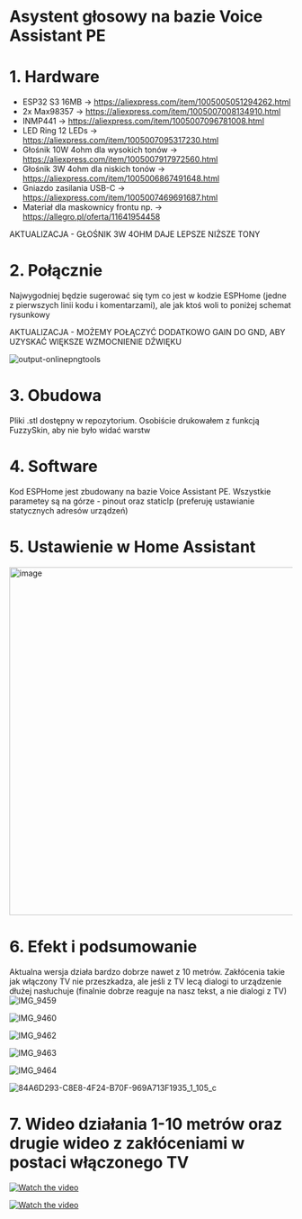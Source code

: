 # Asystent głosowy na bazie Voice Assistant PE

# 1. Hardware
- ESP32 S3 16MB -> https://aliexpress.com/item/1005005051294262.html
- 2x Max98357 -> https://aliexpress.com/item/1005007008134910.html
- INMP441 -> https://aliexpress.com/item/1005007096781008.html
- LED Ring 12 LEDs -> https://aliexpress.com/item/1005007095317230.html
- Głośnik 10W 4ohm dla wysokich tonów -> https://aliexpress.com/item/1005007917972560.html
- Głośnik 3W 4ohm dla niskich tonów -> https://aliexpress.com/item/1005006867491648.html
- Gniazdo zasilania USB-C -> https://aliexpress.com/item/1005007469691687.html
- Materiał dla maskownicy frontu np. -> https://allegro.pl/oferta/11641954458

AKTUALIZACJA - GŁOŚNIK 3W 4OHM DAJE LEPSZE NIŻSZE TONY

# 2. Połącznie
Najwygodniej będzie sugerować się tym co jest w kodzie ESPHome (jedne z pierwszych linii kodu i komentarzami), ale jak ktoś woli to poniżej schemat rysunkowy

AKTUALIZACJA - MOŻEMY POŁĄCZYĆ DODATKOWO GAIN DO GND, ABY UZYSKAĆ WIĘKSZE WZMOCNIENIE DŹWIĘKU

![output-onlinepngtools](https://github.com/user-attachments/assets/ad5f3680-0635-48ea-a07e-813f39d14be7)

# 3. Obudowa
Pliki .stl dostępny w repozytorium. Osobiście drukowałem z funkcją FuzzySkin, aby nie było widać warstw

# 4. Software
Kod ESPHome jest zbudowany na bazie Voice Assistant PE. Wszystkie parametey są na górze - pinout oraz staticIp (preferuję ustawianie statycznych adresów urządzeń)

# 5. Ustawienie w Home Assistant
<img width="618" alt="image" src="https://github.com/user-attachments/assets/da9301a7-b4f6-4a19-901c-776bcd00e4a8" />

# 6. Efekt i podsumowanie
Aktualna wersja działa bardzo dobrze nawet z 10 metrów. Zakłócenia takie jak włączony TV nie przeszkadza, ale jeśli z TV lecą dialogi to urządzenie dłużej nasłuchuje (finalnie dobrze reaguje na nasz tekst, a nie dialogi z TV)
![IMG_9459](https://github.com/user-attachments/assets/95178788-29d4-473c-92dd-2e7483edc058)

![IMG_9460](https://github.com/user-attachments/assets/0c09ec26-d581-492c-8a72-d44eafb48b19)

![IMG_9462](https://github.com/user-attachments/assets/22aa4b56-518c-49d8-9433-fe9b649370be)

![IMG_9463](https://github.com/user-attachments/assets/6f9fe57a-90d1-4e92-8b4f-064b80ec22da)

![IMG_9464](https://github.com/user-attachments/assets/ac6c1fdf-078f-45b4-bea9-d3d83eec440f)

![84A6D293-C8E8-4F24-B70F-969A713F1935_1_105_c](https://github.com/user-attachments/assets/4a830cac-edf9-4ba4-bfde-567adc4419e5)


# 7. Wideo działania 1-10 metrów oraz drugie wideo z zakłóceniami w postaci włączonego TV

[![Watch the video](https://img.youtube.com/vi/tZ6E8j-09wc/maxresdefault.jpg)](https://youtu.be/tZ6E8j-09wc)

[![Watch the video](https://img.youtube.com/vi/Pw-N4Iyd6_c/maxresdefault.jpg)](https://youtu.be/Pw-N4Iyd6_c)

